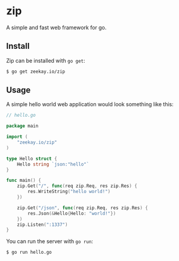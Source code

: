# zip
A simple and fast web framework for go.

## Install
Zip can be installed with `go get`:

```bash
$ go get zeekay.io/zip
```

## Usage
A simple hello world web application would look something like this:

```go
// hello.go

package main

import (
    "zeekay.io/zip"
)

type Hello struct {
    Hello string `json:"hello"`
}

func main() {
    zip.Get("/", func(req zip.Req, res zip.Res) {
        res.WriteString("hello world!")
    })

    zip.Get("/json", func(req zip.Req, res zip.Res) {
        res.Json(&Hello{Hello: "world!"})
    })
    zip.Listen(":1337")
}
```

You can run the server with `go run`:

```bash
$ go run hello.go
```

